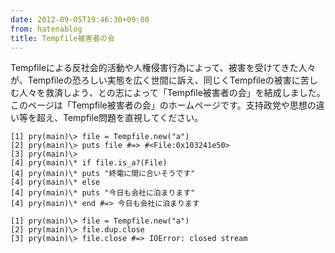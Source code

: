 ```yaml
---
date: 2012-09-05T19:46:30+09:00
from: hatenablog
title: Tempfile被害者の会
---
```

Tempfileによる反社会的活動や人権侵害行為によって、被害を受けてきた人々が、Tempfileの恐ろしい実態を広く世間に訴え、同じくTempfileの被害に苦しむ人々を救済しよう、との志によって「Tempfile被害者の会」を結成しました。このページは「Tempfile被害者の会」のホームページです。支持政党や思想の違い等を超え、Tempfile問題を直視してください。

```
[1] pry(main)\> file = Tempfile.new("a")
[2] pry(main)\> puts file #=> #<File:0x103241e50>
[3] pry(main)\>
[4] pry(main)\* if file.is_a?(File)
[4] pry(main)\* puts "終電に間に合いそうです"
[4] pry(main)\* else
[4] pry(main)\* puts "今日も会社に泊まります"
[4] pry(main)\* end #=> 今日も会社に泊まります
```

```
[1] pry(main)\> file = Tempfile.new("a")
[2] pry(main)\> file.dup.close
[3] pry(main)\> file.close #=> IOError: closed stream
```
